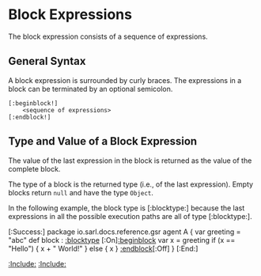 # Block Expressions

The block expression consists of a sequence of
expressions. 


## General Syntax

A block expression is surrounded by curly braces. The expressions in a block can be terminated
by an optional semicolon.

```text
[:beginblock!]
	<sequence of expressions>
[:endblock!]
```

## Type and Value of a Block Expression

The value of the last expression in the block is returned as the value of the
complete block.

The type of a block is the returned type (i.e., of the last expression). Empty blocks return
`null` and have the type `Object`.

In the following example, the block type is [:blocktype:] because the last expressions in all the
possible execution paths are all of type [:blocktype:].

[:Success:]
	package io.sarl.docs.reference.gsr
	agent A {
		var greeting = "abc"
		def block : [:blocktype](String) [:On][:beginblock]({)
			var x = greeting
			if (x == "Hello") {
				x + " World!" 
			} else {
				x
			}
		[:endblock](})[:Off]
	}
[:End:]


[:Include:](../../includes/oopref.inc)
[:Include:](../../includes/legal.inc)
